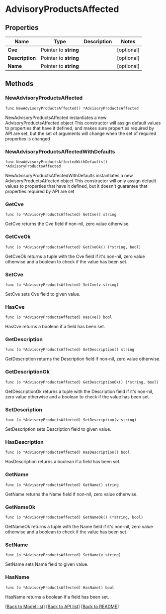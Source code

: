 # AdvisoryProductsAffected

## Properties

Name | Type | Description | Notes
------------ | ------------- | ------------- | -------------
**Cve** | Pointer to **string** |  | [optional] 
**Description** | Pointer to **string** |  | [optional] 
**Name** | Pointer to **string** |  | [optional] 

## Methods

### NewAdvisoryProductsAffected

`func NewAdvisoryProductsAffected() *AdvisoryProductsAffected`

NewAdvisoryProductsAffected instantiates a new AdvisoryProductsAffected object
This constructor will assign default values to properties that have it defined,
and makes sure properties required by API are set, but the set of arguments
will change when the set of required properties is changed

### NewAdvisoryProductsAffectedWithDefaults

`func NewAdvisoryProductsAffectedWithDefaults() *AdvisoryProductsAffected`

NewAdvisoryProductsAffectedWithDefaults instantiates a new AdvisoryProductsAffected object
This constructor will only assign default values to properties that have it defined,
but it doesn't guarantee that properties required by API are set

### GetCve

`func (o *AdvisoryProductsAffected) GetCve() string`

GetCve returns the Cve field if non-nil, zero value otherwise.

### GetCveOk

`func (o *AdvisoryProductsAffected) GetCveOk() (*string, bool)`

GetCveOk returns a tuple with the Cve field if it's non-nil, zero value otherwise
and a boolean to check if the value has been set.

### SetCve

`func (o *AdvisoryProductsAffected) SetCve(v string)`

SetCve sets Cve field to given value.

### HasCve

`func (o *AdvisoryProductsAffected) HasCve() bool`

HasCve returns a boolean if a field has been set.

### GetDescription

`func (o *AdvisoryProductsAffected) GetDescription() string`

GetDescription returns the Description field if non-nil, zero value otherwise.

### GetDescriptionOk

`func (o *AdvisoryProductsAffected) GetDescriptionOk() (*string, bool)`

GetDescriptionOk returns a tuple with the Description field if it's non-nil, zero value otherwise
and a boolean to check if the value has been set.

### SetDescription

`func (o *AdvisoryProductsAffected) SetDescription(v string)`

SetDescription sets Description field to given value.

### HasDescription

`func (o *AdvisoryProductsAffected) HasDescription() bool`

HasDescription returns a boolean if a field has been set.

### GetName

`func (o *AdvisoryProductsAffected) GetName() string`

GetName returns the Name field if non-nil, zero value otherwise.

### GetNameOk

`func (o *AdvisoryProductsAffected) GetNameOk() (*string, bool)`

GetNameOk returns a tuple with the Name field if it's non-nil, zero value otherwise
and a boolean to check if the value has been set.

### SetName

`func (o *AdvisoryProductsAffected) SetName(v string)`

SetName sets Name field to given value.

### HasName

`func (o *AdvisoryProductsAffected) HasName() bool`

HasName returns a boolean if a field has been set.


[[Back to Model list]](../README.md#documentation-for-models) [[Back to API list]](../README.md#documentation-for-api-endpoints) [[Back to README]](../README.md)


